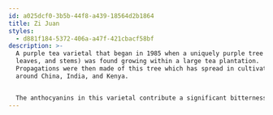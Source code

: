```yaml
---
id: a025dcf0-3b5b-44f8-a439-18564d2b1864
title: Zi Juan
styles:
  - d881f184-5372-406a-a47f-421cbacf58bf
description: >-
  A purple tea varietal that began in 1985 when a uniquely purple tree (buds,
  leaves, and stems) was found growing within a large tea plantation.
  Propagations were then made of this tree which has spread in cultivation
  around China, India, and Kenya.


  The anthocyanins in this varietal contribute a significant bitterness which can be curtailed in post-fermented processing methods. Therefore, this cultivar is not typically used in sheng making. The characteristic flavors of this varietal are strongly fruity, with a thin body. To alter that thinness, processing material from these trees into shou or black tea can typically thickens out the body.
---
```

